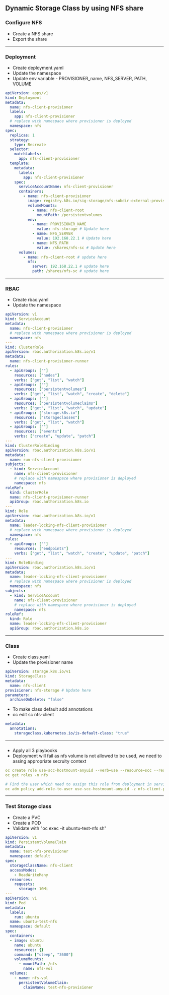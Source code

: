 ##  Dynamic Storage Class by using NFS share

### Configure NFS  
- Create a NFS share
- Export the share
---

### Deployment
- Create deployment.yaml
- Update the namespace
- Update env variable - PROVISIONER_name, NFS_SERVER, PATH, VOLUME
```yaml
apiVersion: apps/v1
kind: Deployment
metadata:
  name: nfs-client-provisioner
  labels:
    app: nfs-client-provisioner
  # replace with namespace where provisioner is deployed
  namespace: nfs
spec:
  replicas: 1
  strategy:
    type: Recreate
  selector:
    matchLabels:
      app: nfs-client-provisioner
  template:
    metadata:
      labels:
        app: nfs-client-provisioner
    spec:
      serviceAccountName: nfs-client-provisioner
      containers:
        - name: nfs-client-provisioner
          image: registry.k8s.io/sig-storage/nfs-subdir-external-provisioner:v4.0.2
          volumeMounts:
            - name: nfs-client-root
              mountPath: /persistentvolumes
          env:
            - name: PROVISIONER_NAME
              value: nfs-storage # Update here
            - name: NFS_SERVER
              value: 192.168.22.1 # Update here
            - name: NFS_PATH
              value: /shares/nfs-sc # Update here
      volumes:
        - name: nfs-client-root # update here 
          nfs:
            server: 192.168.22.1 # update here
            path: /shares/nfs-sc # update here 
```
---

### RBAC
- Create rbac.yaml
- Update the namespace 
```yaml
apiVersion: v1
kind: ServiceAccount
metadata:
  name: nfs-client-provisioner
  # replace with namespace where provisioner is deployed
  namespace: nfs
---
kind: ClusterRole
apiVersion: rbac.authorization.k8s.io/v1
metadata:
  name: nfs-client-provisioner-runner
rules:
  - apiGroups: [""]
    resources: ["nodes"]
    verbs: ["get", "list", "watch"]
  - apiGroups: [""]
    resources: ["persistentvolumes"]
    verbs: ["get", "list", "watch", "create", "delete"]
  - apiGroups: [""]
    resources: ["persistentvolumeclaims"]
    verbs: ["get", "list", "watch", "update"]
  - apiGroups: ["storage.k8s.io"]
    resources: ["storageclasses"]
    verbs: ["get", "list", "watch"]
  - apiGroups: [""]
    resources: ["events"]
    verbs: ["create", "update", "patch"]
---
kind: ClusterRoleBinding
apiVersion: rbac.authorization.k8s.io/v1
metadata:
  name: run-nfs-client-provisioner
subjects:
  - kind: ServiceAccount
    name: nfs-client-provisioner
    # replace with namespace where provisioner is deployed
    namespace: nfs
roleRef:
  kind: ClusterRole
  name: nfs-client-provisioner-runner
  apiGroup: rbac.authorization.k8s.io
---
kind: Role
apiVersion: rbac.authorization.k8s.io/v1
metadata:
  name: leader-locking-nfs-client-provisioner
  # replace with namespace where provisioner is deployed
  namespace: nfs
rules:
  - apiGroups: [""]
    resources: ["endpoints"]
    verbs: ["get", "list", "watch", "create", "update", "patch"]
---
kind: RoleBinding
apiVersion: rbac.authorization.k8s.io/v1
metadata:
  name: leader-locking-nfs-client-provisioner
  # replace with namespace where provisioner is deployed
  namespace: nfs
subjects:
  - kind: ServiceAccount
    name: nfs-client-provisioner
    # replace with namespace where provisioner is deployed
    namespace: nfs
roleRef:
  kind: Role
  name: leader-locking-nfs-client-provisioner
  apiGroup: rbac.authorization.k8s.io
```
---

### Class
- Create class.yaml
- Update the provisioner name
```yaml
apiVersion: storage.k8s.io/v1
kind: StorageClass
metadata:
  name: nfs-client
provisioner: nfs-storage # Update here 
parameters:
  archiveOnDelete: "false"
```
- To make class default add annotations
- oc edit sc nfs-client
```yaml
metadata:
  annotations:
    storageclass.kubernetes.io/is-default-class: "true"
```

---
###
- Apply all 3 playbooks 
- Deployment will fail as nfs volume is not allowed to be used, we need to assing appropriate secruity context
```yaml
oc create role use-scc-hostmount-anyuid --verb=use --resource=scc --resource-name=hostmount-anyuid -n nfs
oc get roles -n nfs

# Find the user which need to assign this role from deployment in serviceAccountName yaml (nfs-client-provisioner)
oc adm policy add-role-to-user use-scc-hostmount-anyuid -z nfs-client-provisioner --role-namespace nfs -n nfs
```

---
### Test Storage class
- Create a PVC
- Create a POD
- Validate with "oc exec -it ubuntu-test-nfs sh"

```yaml
apiVersion: v1
kind: PersistentVolumeClaim
metadata:
  name: test-nfs-provisioner
  namespace: default
spec:
  storageClassName: nfs-client
  accessModes:
    - ReadWriteMany
  resources:
    requests:
      storage: 10Mi
---
apiVersion: v1
kind: Pod
metadata:
  labels:
    run: ubuntu
  name: ubuntu-test-nfs
  namespace: default
spec:
  containers:
  - image: ubuntu
    name: ubuntu
    resources: {}
    command: ["sleep", "3600"]
    volumeMounts:
      - mountPath: /nfs
        name: nfs-vol
  volumes:
    - name: nfs-vol
      persistentVolumeClaim:
        claimName: test-nfs-provisioner
```

